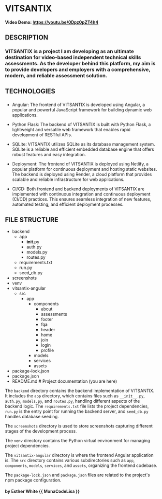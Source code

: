 # VITSANTIX

#### Video Demo:  <https://youtu.be/0Dpz0pZT4h4>

## DESCRIPTION

### VITSANTIX is a project I am developing as an ultimate destination for video-based independent technical skills assessments. As the developer behind this platform, my aim is to provide developers and employers with a comprehensive, modern, and reliable assessment solution. 

## TECHNOLOGIES

###

- Angular: The frontend of VITSANTIX is developed using Angular, a popular and powerful JavaScript framework for building dynamic web applications.

- Python Flask: The backend of VITSANTIX is built with Python Flask, a lightweight and versatile web framework that enables rapid development of RESTful APIs.

- SQLite: VITSANTIX utilizes SQLite as its database management system. SQLite is a reliable and efficient embedded database engine that offers robust features and easy integration.

- Deployment: The frontend of VITSANTIX is deployed using Netlify, a popular platform for continuous deployment and hosting static websites. The backend is deployed using Render, a cloud platform that provides scalable and reliable infrastructure for web applications.

- CI/CD: Both frontend and backend deployments of VITSANTIX are implemented with continuous integration and continuous deployment (CI/CD) practices. This ensures seamless integration of new features, automated testing, and efficient deployment processes.

## FILE STRUCTURE

- backend 
  - app
    - __init__.py 
    - auth.py
    - models.py
    - routes.py
  -  requirements.txt
  - run.py
  - seed_db.py
- screenshots
- venv
- vitsantix-angular
  - src 
    - app
      - components
        - about 
        - assessments
        - footer
        - fqa
        - header
        - home
        - join
        - login
        - profile
      - models
      - services
      - assets    
- package-lock.json
- package.json
- README.md # Project documentation (you are here)

The `backend` directory contains the backend implementation of VITSANTIX. It includes the `app` directory, which contains files such as `__init__.py`, `auth.py`, `models.py`, and `routes.py`, handling different aspects of the backend logic. The `requirements.txt` file lists the project dependencies, `run.py` is the entry point for running the backend server, and `seed_db.py` handles database seeding.

The `screenshots` directory is used to store screenshots capturing different stages of the development process.

The `venv` directory contains the Python virtual environment for managing project dependencies.

The `vitsantix-angular` directory is where the frontend Angular application is. The `src` directory contains various subdirectories such as `app`, `components`, `models`, `services`, and `assets`, organizing the frontend codebase.

The `package-lock.json` and `package.json` files are related to the project's npm package configuration.

#### by Esther White {{ MonaCodeLisa }}